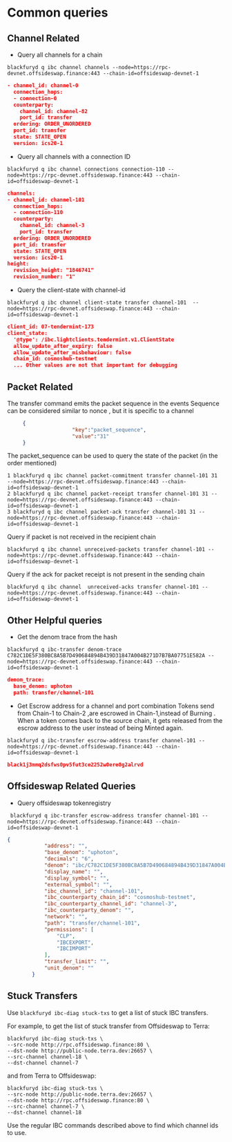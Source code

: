 # Common queries 

## Channel Related

- Query all channels for a chain
```shell
blackfuryd q ibc channel channels --node=https://rpc-devnet.offsideswap.finance:443 --chain-id=offsideswap-devnet-1
```
```json
- channel_id: channel-0
  connection_hops:
  - connection-0
  counterparty:
    channel_id: channel-82
    port_id: transfer
  ordering: ORDER_UNORDERED
  port_id: transfer
  state: STATE_OPEN
  version: ics20-1

```

- Query all channels with a connection ID 
```shell
blackfuryd q ibc channel connections connection-110 --node=https://rpc-devnet.offsideswap.finance:443 --chain-id=offsideswap-devnet-1
```
```json
channels:
- channel_id: channel-101
  connection_hops:
  - connection-110
  counterparty:
    channel_id: channel-3
    port_id: transfer
  ordering: ORDER_UNORDERED
  port_id: transfer
  state: STATE_OPEN
  version: ics20-1
height:
  revision_height: "1846741"
  revision_number: "1"
```
- Query the client-state with channel-id

```shell
blackfuryd q ibc channel client-state transfer channel-101  --node=https://rpc-devnet.offsideswap.finance:443 --chain-id=offsideswap-devnet-1
````
```json
client_id: 07-tendermint-173
client_state:
  '@type': /ibc.lightclients.tendermint.v1.ClientState
  allow_update_after_expiry: false
  allow_update_after_misbehaviour: false
  chain_id: cosmoshub-testnet
  ... Other values are not that important for debugging

```

## Packet Related 
The transfer command emits the packet sequence in the events 
Sequence can be considered similar to nonce , but it is specific to a channel
```json
     {
                     "key":"packet_sequence",  
                     "value":"31"
     }
```

The packet_sequence can be used to query the state of the packet (in the order mentioned) 
```shell
1 blackfuryd q ibc channel packet-commitment transfer channel-101 31  --node=https://rpc-devnet.offsideswap.finance:443 --chain-id=offsideswap-devnet-1
2 blackfuryd q ibc channel packet-receipt transfer channel-101 31 --node=https://rpc-devnet.offsideswap.finance:443 --chain-id=offsideswap-devnet-1
3 blackfuryd q ibc channel packet-ack transfer channel-101 31 --node=https://rpc-devnet.offsideswap.finance:443 --chain-id=offsideswap-devnet-1
```


Query if packet is not received in the recipient chain
```shell
blackfuryd q ibc channel unreceived-packets transfer channel-101 --node=https://rpc-devnet.offsideswap.finance:443 --chain-id=offsideswap-devnet-1
```


Query if the ack for packet receipt is not present in the sending chain
```shell
blackfuryd q ibc channel  unreceived-acks transfer channel-101 --node=https://rpc-devnet.offsideswap.finance:443 --chain-id=offsideswap-devnet-1
```

## Other Helpful queries
- Get the denom trace from the hash
```shell
blackfuryd q ibc-transfer denom-trace C782C1DE5F380BC8A5B7D490684894B439D31847A004B271D7B7BA07751E582A --node=https://rpc-devnet.offsideswap.finance:443 --chain-id=offsideswap-devnet-1
```
```json
denom_trace:
  base_denom: uphoton
  path: transfer/channel-101

```

- Get Escrow address for a channel and port combination
Tokens send from Chain-1 to Chain-2 ,are escrowed in Chain-1,instead of Burning .
When a token comes back to the source chain, it gets released from the escrow address to the user instead of being Minted again.  
```shell
blackfuryd q ibc-transfer escrow-address transfer channel-101 --node=https://rpc-devnet.offsideswap.finance:443 --chain-id=offsideswap-devnet-1
```
```json
black1j3mmq2dsfws0pv5fut3ce2252w0ere8g2alrvd
```

## Offsideswap Related Queries 
- Query offsideswap tokenregistry 
```shell
 blackfuryd q ibc-transfer escrow-address transfer channel-101 --node=https://rpc-devnet.offsideswap.finance:443 --chain-id=offsideswap-devnet-1
```
```json
{
            "address": "",
            "base_denom": "uphoton",
            "decimals": "6",
            "denom": "ibc/C782C1DE5F380BC8A5B7D490684894B439D31847A004B271D7B7BA07751E582A",
            "display_name": "",
            "display_symbol": "",
            "external_symbol": "",
            "ibc_channel_id": "channel-101",
            "ibc_counterparty_chain_id": "cosmoshub-testnet",
            "ibc_counterparty_channel_id": "channel-3",
            "ibc_counterparty_denom": "",
            "network": "",
            "path": "transfer/channel-101",
            "permissions": [
                "CLP",
                "IBCEXPORT",
                "IBCIMPORT"
            ],
            "transfer_limit": "",
            "unit_denom": ""
        }
```
## Stuck Transfers

Use `blackfuryd ibc-diag stuck-txs` to get a list of stuck IBC transfers.

For example, to get the list of stuck transfer from Offsideswap to Terra:

```
blackfuryd ibc-diag stuck-txs \
--src-node http://rpc.offsideswap.finance:80 \
--dst-node http://public-node.terra.dev:26657 \
--src-channel channel-18 \
--dst-channel channel-7
```

and from Terra to Offsideswap:

```
blackfuryd ibc-diag stuck-txs \
--src-node http://public-node.terra.dev:26657 \
--dst-node http://rpc.offsideswap.finance:80 \
--src-channel channel-7 \
--dst-channel channel-18
```

Use the regular IBC commands described above to find which channel ids to use.
